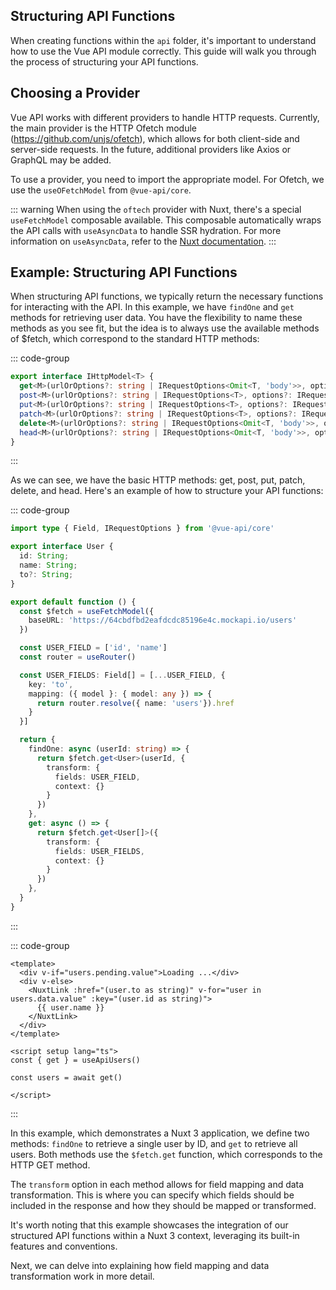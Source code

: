## Structuring API Functions

When creating functions within the `api` folder, it's important to understand how to use the Vue API module correctly. This guide will walk you through the process of structuring your API functions.

## Choosing a Provider

Vue API works with different providers to handle HTTP requests. Currently, the main provider is the HTTP Ofetch module (https://github.com/unjs/ofetch), which allows for both client-side and server-side requests. In the future, additional providers like Axios or GraphQL may be added.

To use a provider, you need to import the appropriate model. For Ofetch, we use the `useOFetchModel` from `@vue-api/core`.


::: warning
When using the `oftech` provider with Nuxt, there's a special `useFetchModel` composable available. This composable automatically wraps the API calls with `useAsyncData` to handle SSR hydration. For more information on `useAsyncData`, refer to the [Nuxt documentation](https://nuxt.com/docs/api/composables/use-async-data).
:::

## Example: Structuring API Functions

When structuring API functions, we typically return the necessary functions for interacting with the API. In this example, we have `findOne` and `get` methods for retrieving user data.
You have the flexibility to name these methods as you see fit, but the idea is to always use the available methods of $fetch, which correspond to the standard HTTP methods:

::: code-group
```ts [typing.ts]
export interface IHttpModel<T> {
  get<M>(urlOrOptions?: string | IRequestOptions<Omit<T, 'body'>>, options?: IRequestOptions<Omit<T, 'body'>>): Promise<M>;
  post<M>(urlOrOptions?: string | IRequestOptions<T>, options?: IRequestOptions<T>): Promise<M>;
  put<M>(urlOrOptions?: string | IRequestOptions<T>, options?: IRequestOptions<T>): Promise<M>;
  patch<M>(urlOrOptions?: string | IRequestOptions<T>, options?: IRequestOptions<T>): Promise<M>;
  delete<M>(urlOrOptions?: string | IRequestOptions<Omit<T, 'body'>>, options?: IRequestOptions<Omit<T, 'body'>>): Promise<M>;
  head<M>(urlOrOptions?: string | IRequestOptions<Omit<T, 'body'>>, options?: IRequestOptions<Omit<T, 'body'>>): Promise<M>;
}
```
:::

As we can see, we have the basic HTTP methods: get, post, put, patch, delete, and head.
Here's an example of how to structure your API functions:

::: code-group
```ts [api/users/index.ts]
import type { Field, IRequestOptions } from '@vue-api/core'

export interface User {
  id: String;
  name: String;
  to?: String;
}

export default function () {
  const $fetch = useFetchModel({
    baseURL: 'https://64cbdfbd2eafdcdc85196e4c.mockapi.io/users'
  })

  const USER_FIELD = ['id', 'name']
  const router = useRouter()

  const USER_FIELDS: Field[] = [...USER_FIELD, {
    key: 'to',
    mapping: ({ model }: { model: any }) => {
      return router.resolve({ name: 'users'}).href
    }
  }]

  return {
    findOne: async (userId: string) => {
      return $fetch.get<User>(userId, {
        transform: {
          fields: USER_FIELD,
          context: {}
        }
      })
    },
    get: async () => {
      return $fetch.get<User[]>({
        transform: {
          fields: USER_FIELDS,
          context: {}
        }
      })
    },
  }
}
```
:::

::: code-group
```vue [pages/users/index.vue]
<template>
  <div v-if="users.pending.value">Loading ...</div>
  <div v-else>
    <NuxtLink :href="(user.to as string)" v-for="user in users.data.value" :key="(user.id as string)">
      {{ user.name }}
    </NuxtLink>
  </div>
</template>

<script setup lang="ts">
const { get } = useApiUsers()

const users = await get()

</script>
```
:::

In this example, which demonstrates a Nuxt 3 application, we define two methods: `findOne` to retrieve a single user by ID, and `get` to retrieve all users. Both methods use the `$fetch.get` function, which corresponds to the HTTP GET method.

The `transform` option in each method allows for field mapping and data transformation. This is where you can specify which fields should be included in the response and how they should be mapped or transformed.

It's worth noting that this example showcases the integration of our structured API functions within a Nuxt 3 context, leveraging its built-in features and conventions.

Next, we can delve into explaining how field mapping and data transformation work in more detail.

